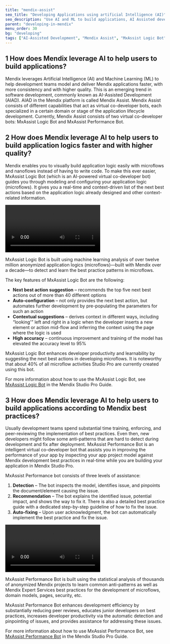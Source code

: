 ```yaml
---
title: "mendix-assist"
seo_title: "Developing Applications using artificial Intelligence (AI)"
seo_description: "Use AI and ML to build applications, AI Assisted development in Mendix, Mendix Assist to build miscroflows, Mendix Assist for best practice"
parent: "developing-in-mendix"
menu_order: 30
bg: "developing"
tags: ["AI-Assisted Development", "Mendix Assist", "MxAssist Logic Bot", "MxAssist Performance Bot", "Artificial Intelligence (AI)", "Machine Learning (ML)", "Logic", "Performance"]
---
```


## 1 How does Mendix leverage AI to help users to build applications?

Mendix leverages Artificial Intelligence (AI) and Machine Learning (ML) to help development teams model and deliver Mendix applications faster, with more consistency and with higher quality. 
This is an emerging trend in software development, commonly known as AI-Assisted Development (AIAD). 
AIAD in the Mendix platform is called Mendix Assist. Mendix Assist consists of different capabilities that act as virtual co-developer bots, each specialized in a certain domain or stage of the application lifecycle development. 
Currently, Mendix Assist consists of two virtual co-developer bots: MxAssist Logic Bot and MxAssist Performance Bot.


## 2 How does Mendix leverage AI to help users to build application logics faster and with higher quality?

Mendix enables you to visually build application logic easily with microflows and nanoflows instead of having to write code. 
To make this ever easier, MxAssist Logic Bot (which is an AI-powered virtual co-developer bot) guides you through modeling and configuring your application logic (microflows). 
It gives you a real-time and context-driven list of the next best actions based on the application logic already designed and other context-related information.

 <video controls  src="MxAssist Logic Bot Demo.mp4">VIDEO</video>

MxAssist Logic Bot is built using machine learning analysis of over twelve million anonymized application logics (microflows)—built with Mendix over a decade—to detect and learn the best practice patterns in microflows.

The key features of MxAssist Logic Bot are the following: 


* **Next best action suggestion** – recommends the top five next best actions out of more than 40 different options
* **Auto-configuration** – not only provides the next best action, but automates further development by pre-populating the parameters for such an action
* **Contextual suggestions** – derives context in different ways, including “looking'” left and right in a logic when the developer inserts a new element or action mid-flow and inferring the context using the page where the logic is used
* **High accuracy** – continuous improvement and training of the model has elevated the accuracy level to 95%

MxAssist Logic Bot enhances developer productivity and learnability by suggesting the next best actions in developing microflows. It is noteworthy that about 40% of all microflow activities Studio Pro are currently created using this bot.

For more information about how to use the MxAssist Logic Bot, see [MxAssist Logic Bot](https://docs.mendix.com/refguide/mx-assist-logic-bot) in the Mendix Studio Pro Guide.


## 3 How does Mendix leverage AI to help users to build applications according to Mendix best practices?

Usually development teams spend substantial time training, enforcing, and peer-reviewing the implementation of best practices. 
Even then, new developers might follow some anti-patterns that are hard to detect during development and fix after deployment. 
MxAssist Performance Bot is an intelligent virtual co-developer bot that assists you in improving the performance of your app by inspecting your app project model against Mendix development best practices in real-time while you are building your application in Mendix Studio Pro. 

MxAssist Performance bot consists of three levels of assistance:

1. **Detection** – The bot inspects the model, identifies issue, and pinpoints the document/element causing the issue.  
2. **Recommendation** – The bot explains the identified issue, potential impact, and shows the way to fix it. There is also a detailed best practice guide with a dedicated step-by-step guideline of how to fix the issue.
3. **Auto-fixing** – Upon user acknowledgment, the bot can automatically implement the best practice and fix the issue.

<video controls  src="MxAssist Performance Bot Demo.mp4">VIDEO</video>

MxAssist Performance Bot is built using the statistical analysis of thousands of anonymized Mendix projects to learn common anti-patterns as well as Mendix Expert Services best practices for the development of microflows, domain models, pages, security, etc. 

MxAssist Performance Bot enhances development efficiency by substantially reducing peer reviews, educates junior developers on best practices, increases developer productivity via the automatic detection and pinpointing of issues, and provides assistance for addressing these issues.

For more information about how to use MxAssist Performance Bot, see [MxAssist Performance Bot](https://docs.mendix.com/refguide/mx-assist-performance-bot) in the Mendix Studio Pro Guide.


